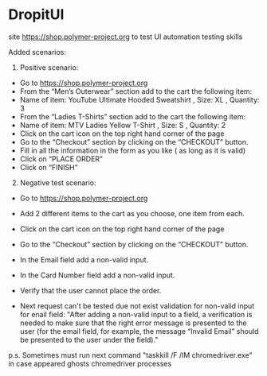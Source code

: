 # DropitUI
site https://shop.polymer-project.org to test UI automation testing skills

Added scenarios:
1. Positive scenario:
- Go to https://shop.polymer-project.org
- From the “Men’s Outerwear” section add to the cart the following item:
- Name of item: YouTube Ultimate Hooded Sweatshirt , Size: XL ,
Quantity: 3
- From the “Ladies T-Shirts” section add to the cart the following item:
- Name of item: MTV Ladies Yellow T-Shirt , Size: S , Quantity: 2
- Click on the cart icon on the top right hand corner of the page
- Go to the “Checkout” section by clicking on the “CHECKOUT” button.
- Fill in all the information in the form as you like ( as long as it is valid)
- Click on “PLACE ORDER”
- Click on “FINISH”
2. Negative test scenario:
- Go to https://shop.polymer-project.org
- Add 2 different items to the cart as you choose, one item from each.
- Click on the cart icon on the top right hand corner of the page
- Go to the “Checkout” section by clicking on the “CHECKOUT” button.
- In the Email field add a non-valid input.
- In the Card Number field add a non-valid input.
- Verify that the user cannot place the order.

- Next request can't be tested due not exist validation for non-valid input for enail field:
   "After adding a non-valid input to a field, a verification is needed to make sure that
the right error message is presented to the user (for the email field, for example,
the message “Invalid Email” should be presented to the user under the field)."

p.s. Sometimes must run next command "taskkill /F /IM chromedriver.exe" in case appeared ghosts chromedriver processes 


